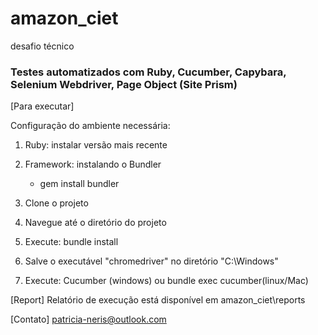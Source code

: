 # amazon_ciet
desafio técnico

<h3> Testes automatizados com Ruby, Cucumber, Capybara, Selenium Webdriver, Page Object (Site Prism) </h3>

[Para executar]

Configuração do ambiente necessária:

1. Ruby: instalar versão mais recente 
2. Framework: instalando o Bundler
    - gem install bundler

1. Clone o projeto
2. Navegue até o diretório do projeto
3. Execute: bundle install
4. Salve o executável "chromedriver" no diretório "C:\Windows" 
5. Execute: Cucumber (windows) ou bundle exec cucumber(linux/Mac) 

[Report] Relatório de execução está disponível em amazon_ciet\reports

[Contato] patricia-neris@outlook.com